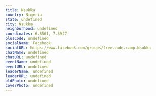 ```yaml
---
title: Nsukka
country: Nigeria
state: undefined
city: Nsukka
neighborhood: undefined
coordinates: 6.8561, 7.3927
plusCode: undefined
socialName: Facebook
socialURL: https://www.facebook.com/groups/free.code.camp.Nsukka
chatName: undefined
chatURL: undefined
eventName: undefined
eventURL: undefined
leaderName: undefined
leaderURL: undefined
oldPhoto: undefined
coverPhoto: undefined
---
```

